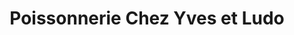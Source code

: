 ---
title: "Poissonnerie Chez Yves et Ludo"
url: /la-grande-motte/poissonnerie-chez-yves-et-ludo/
shop: fruits de mer
---